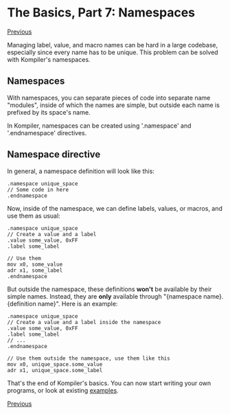 # The Basics, Part 7: Namespaces
[Previous](/docs/basics/06_macros.md)

Managing label, value, and macro names can be hard in a large codebase, especially since every name has to be unique. This problem can be solved with Kompiler's namespaces.

 
## Namespaces

With namespaces, you can separate pieces of code into separate name "modules", inside of which the names are simple, but outside each name is prefixed by its space's name.

In Kompiler, namespaces can be created using '.namespace' and '.endnamespace' directives.


## Namespace directive

In general, a namespace definition will look like this:
```
.namespace unique_space
// Some code in here
.endnamespace
```

Now, inside of the namespace, we can define labels, values, or macros, and use them as usual:
```
.namespace unique_space
// Create a value and a label
.value some_value, 0xFF
.label some_label

// Use them
mov x0, some_value
adr x1, some_label
.endnamespace
```

But outside the namespace, these definitions **won't** be available by their simple names. Instead, they are **only** available through "{namespace name}.{definition name}". Here is an example:
```
.namespace unique_space
// Create a value and a label inside the namespace
.value some_value, 0xFF
.label some_label
// ...
.endnamespace

// Use them outside the namespace, use them like this
mov x0, unique_space.some_value
adr x1, unique_space.some_label
```


That's the end of Kompiler's basics. You can now start writing your own programs, or look at existing [examples](/docs/examples).


[Previous](/docs/basics/06_macros.md)
